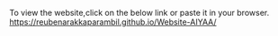 To view the website,click on the below link or paste it in your browser.
https://reubenarakkaparambil.github.io/Website-AIYAA/
